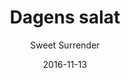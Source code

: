 ---
title: 'Dagens salat'
description: 'Se tavlen i caféen'
color: '#ffffff'
price: '60'
category: sandwichSalad
tags: Sandwich/salat
meta:
    id: 5e823635c5de34026d18440a756c87f7868fb88d
    parentId: f20f57fa9c3d8bff0902cfb33f350091a3a48d51
    language: da
date: '2016-11-13'
author: 'Sweet Surrender'
---